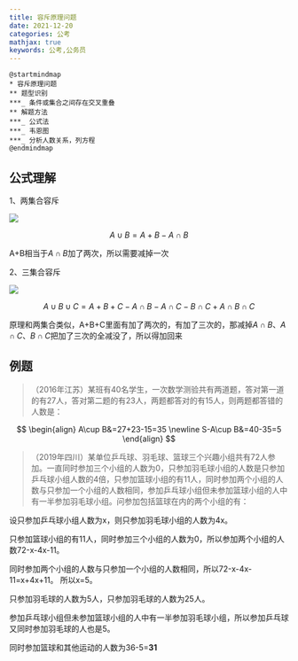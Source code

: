 ```yaml
---
title: 容斥原理问题
date: 2021-12-20
categories: 公考
mathjax: true
keywords: 公考,公务员
---
```


```puml
@startmindmap
* 容斥原理问题
** 题型识别
***_ 条件或集合之间存在交叉重叠
** 解题方法
***_ 公式法
***_ 韦恩图
***_ 分析人数关系，列方程
@endmindmap
```

## 公式理解

1、两集合容斥

![](https://images1.tqwba.com/20200725/r2x1rv3govj.png)

$$
A\cup B=A+B- A\cap B
$$

A+B相当于$A\cap B$加了两次，所以需要减掉一次

2、三集合容斥

![](https://images1.tqwba.com/20200725/ivtuehnlw5p.png)

$$
A\cup B\cup C=A+B+C- A\cap B - A\cap C - B\cap C + A\cap B\cap C
$$

原理和两集合类似，A+B+C里面有加了两次的，有加了三次的，那减掉$A\cap B、A\cap C、B\cap C$把加了三次的全减没了，所以得加回来

## 例题

> （2016年江苏）某班有40名学生，一次数学测验共有两道题，答对第一道的有27人，答对第二题的有23人，两题都答对的有15人，则两题都答错的人数是：

$$
\begin{align}
A\cup B&=27+23-15=35 \newline
S-A\cup B&=40-35=5
\end{align}
$$

> （2019年四川）某单位乒乓球、羽毛球、篮球三个兴趣小组共有72人参加。一直同时参加三个小组的人数为0，只参加羽毛球小组的人数是只参加乒乓球小组人数的4倍，只参加篮球小组的有11人，同时参加两个小组的人数与只参加一个小组的人数相同，参加乒乓球小组但未参加篮球小组的人中有一半参加羽毛球小组。问参加包括篮球在内的两个小组的有：

设只参加乒乓球小组人数为x，则只参加羽毛球小组的人数为4x。

只参加篮球小组的有11人，同时参加三个小组的人数为0，所以参加两个小组的人数72-x-4x-11。

同时参加两个小组的人数与只参加一个小组的人数相同，所以72-x-4x-11=x+4x+11。
所以x=5。

只参加羽毛球的人数为5人，只参加羽毛球的人数为25人。

参加乒乓球小组但未参加篮球小组的人中有一半参加羽毛球小组，所以参加乒乓球又同时参加羽毛球的人也是5。

同时参加篮球和其他运动的人数为36-5=**31**